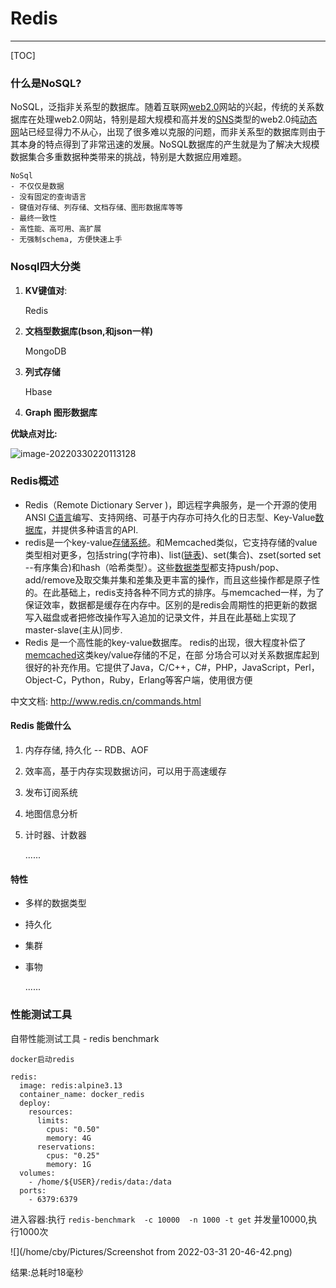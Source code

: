 # Redis



------

[TOC]

### 什么是NoSQL?

NoSQL，泛指非关系型的数据库。随着互联网[web2.0](https://baike.baidu.com/item/web2.0/97695)网站的兴起，传统的关系数据库在处理web2.0网站，特别是超大规模和高并发的[SNS](https://baike.baidu.com/item/SNS/10242)类型的web2.0纯[动态网](https://baike.baidu.com/item/动态网)站已经显得力不从心，出现了很多难以克服的问题，而非关系型的数据库则由于其本身的特点得到了非常迅速的发展。NoSQL数据库的产生就是为了解决大规模数据集合多重数据种类带来的挑战，特别是大数据应用难题。

```
NoSql
- 不仅仅是数据
- 没有固定的查询语言
- 键值对存储、列存储、文档存储、图形数据库等等
- 最终一致性
- 高性能、高可用、高扩展
- 无强制schema, 方便快速上手

```

### Nosql四大分类

1. **KV键值对**:

   Redis

2. **文档型数据库(bson,和json一样)**

   MongoDB

3. **列式存储**

   Hbase

4. **Graph 图形数据库**



**优缺点对比:** 

![image-20220330220113128](/home/cby/snap/typora/57/.config/Typora/typora-user-images/image-20220330220113128.png)



### Redis概述

- Redis（Remote Dictionary Server )，即远程字典服务，是一个开源的使用ANSI [C语言](https://baike.baidu.com/item/C语言)编写、支持网络、可基于内存亦可持久化的日志型、Key-Value[数据库](https://baike.baidu.com/item/数据库/103728)，并提供多种语言的API.
- redis是一个key-value[存储系统](https://baike.baidu.com/item/存储系统)。和Memcached类似，它支持存储的value类型相对更多，包括string(字符串)、list([链表](https://baike.baidu.com/item/链表))、set(集合)、zset(sorted set --有序集合)和hash（哈希类型）。这些[数据类型](https://baike.baidu.com/item/数据类型)都支持push/pop、add/remove及取交集并集和差集及更丰富的操作，而且这些操作都是原子性的。在此基础上，redis支持各种不同方式的排序。与memcached一样，为了保证效率，数据都是缓存在内存中。区别的是redis会周期性的把更新的数据写入磁盘或者把修改操作写入追加的记录文件，并且在此基础上实现了master-slave(主从)同步.
- Redis 是一个高性能的key-value数据库。 redis的出现，很大程度补偿了[memcached](https://baike.baidu.com/item/memcached)这类key/value存储的不足，在部 分场合可以对关系数据库起到很好的补充作用。它提供了Java，C/C++，C#，PHP，JavaScript，Perl，Object-C，Python，Ruby，Erlang等客户端，使用很方便

中文文档: http://www.redis.cn/commands.html

#### Redis 能做什么

1. 内存存储, 持久化 -- RDB、AOF
2. 效率高，基于内存实现数据访问，可以用于高速缓存
3. 发布订阅系统
4. 地图信息分析
5. 计时器、计数器

   ......

#### 特性

- 多样的数据类型

- 持久化

- 集群

- 事物

   ......

### 性能测试工具

自带性能测试工具 - redis benchmark 

`docker启动redis`

```
redis:
  image: redis:alpine3.13
  container_name: docker_redis
  deploy:
    resources:
      limits:
        cpus: "0.50"
        memory: 4G
      reservations:
        cpus: "0.25"
        memory: 1G
  volumes:
    - /home/${USER}/redis/data:/data
  ports:
    - 6379:6379
```

进入容器:执行 `redis-benchmark  -c 10000  -n 1000 -t get`  并发量10000,执行1000次

![](/home/cby/Pictures/Screenshot from 2022-03-31 20-46-42.png)

结果:总耗时18毫秒

